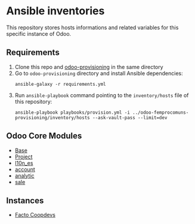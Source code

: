 # Ansible inventories
This repository stores hosts informations and related variables for this specific instance of Odoo.

## Requirements

1. Clone this repo and [odoo-provisioning](https://gitlab.com/femprocomuns/odoo-provisioning) in the same directory
2. Go to `odoo-provisioning` directory and install Ansible dependencies:
   ```
   ansible-galaxy -r requirements.yml
   ```
3. Run `ansible-playbook` command pointing to the `inventory/hosts` file of this repository:
   ```
   ansible-playbook playbooks/provision.yml -i ../odoo-femprocomuns-provisioning/inventory/hosts --ask-vault-pass --limit=dev
   ```

## Odoo Core Modules

- [Base]()
- [Project](https://github.com/odoo/odoo/tree/11.0/addons/project)
- [l10n_es](https://github.com/odoo/odoo/tree/11.0/addons/l10n_es)
- [account](https://github.com/odoo/odoo/tree/11.0/addons/account)
- [analytic]()
- [sale]()

## Instances

* [Facto Coopdevs](https://facto.coopdevs.org)
